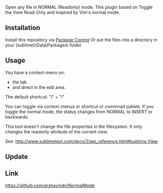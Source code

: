 Open any file in NORMAL (Readonly) mode. This plugin based on Toggle the View Read-Only and inspired by Vim's normal mode.

## Installation
Install this repository via [Package Control](http://wbond.net/sublime_packages/package_control)
Or put the files into a directory in your {sublime}\Data\Packages\ folder

## Usage
You have a context-menu on:
- the tab
- and direct in the edit area.

The default shortcut:
"i" + "i"

You can toggle via context-menus or shortcut or commnad pallate.
If you toggle the normal mode, the status changes from NORMAL to INSERT or backwards.

This tool doesn't change the file properties in the filesystem. It only changes the readonly attribute of the current view.

See: http://www.sublimetext.com/docs/2/api_reference.html#sublime.View

## Update

## Link
https://github.com/arshavindn/NormalMode
